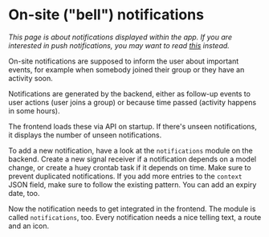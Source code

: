 # On-site ("bell") notifications

*This page is about notifications displayed within the app. If you are interested in push notifications, you may want to read [this](https://docs.karrot.world/mobile.html) instead.*

On-site notifications are supposed to inform the user about important events, for example when somebody joined their group or they have an activity soon.

Notifications are generated by the backend, either as follow-up events to user actions (user joins a group) or because time passed (activity happens in some hours).

The frontend loads these via API on startup. If there's unseen notifications, it displays the number of unseen notifications.

To add a new notification, have a look at the `notifications` module on the backend. Create a new signal receiver if a notification depends on a model change, or create a huey crontab task if it depends on time. Make sure to prevent duplicated notifications. If you add more entries to the `context` JSON field, make sure to follow the existing pattern. You can add an expiry date, too.

Now the notification needs to get integrated in the frontend. The module is called `notifications`, too. Every notification needs a nice telling text, a route and an icon.
